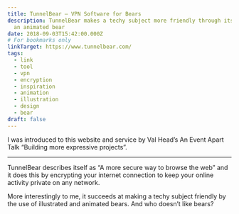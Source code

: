 ```yaml
---
title: TunnelBear – VPN Software for Bears
description: TunnelBear makes a techy subject more friendly through its use of
  an animated bear
date: 2018-09-03T15:42:00.000Z
# For bookmarks only
linkTarget: https://www.tunnelbear.com/
tags:
  - link
  - tool
  - vpn
  - encryption
  - inspiration
  - animation
  - illustration
  - design
  - bear
draft: false
---
```

I was introduced to this website and service by Val Head’s An Event Apart Talk “Building more expressive projects”.

--- 

TunnelBear describes itself as “A more secure way to browse the web” and it does this by encrypting your internet connection to keep your online activity private on any network.

More interestingly to me, it succeeds at making a techy subject friendly by the use of illustrated and animated bears. And who doesn’t like bears?